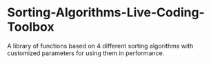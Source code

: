 # Sorting-Algorithms-Live-Coding-Toolbox
A library of functions based on 4 different sorting algorithms with customized parameters for using them in performance.
